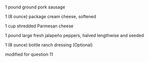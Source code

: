 1 pound ground pork sausage

1 (8 ounce) package cream cheese, softened

1 cup shredded Parmesan cheese

1 pound large fresh jalapeño peppers, halved lengthwise and seeded

1 (8 ounce) bottle ranch dressing (Optional)

modified for question 11
